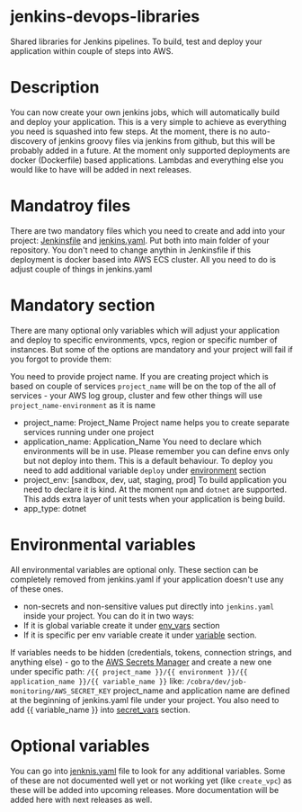 # jenkins-devops-libraries
Shared libraries for Jenkins pipelines. To build, test and deploy your application within couple of steps into AWS.

# Description
You can now create your own jenkins jobs, which will automatically build and deploy your application. This is a very simple to achieve as everything you need is squashed into few steps. At the moment, there is no auto-discovery of jenkins groovy files via jenkins from github, but this will be probably added in a future. At the moment only supported deployments are docker (Dockerfile) based applications. Lambdas and everything else you would like to have will be added in next releases.

# Mandatroy files
There are two mandatory files which you need to create and add into your project: [Jenkinsfile](./Jenkinsfile) and [jenkins.yaml](./jenkins.yaml). Put both into main folder of your repository. You don't need to change anythin in Jenkinsfile if this deployment is docker based into AWS ECS cluster. All you need to do is adjust couple of things in jenkins.yaml

# Mandatory section
There are many optional only variables which will adjust your application and deploy to specific environments, vpcs, region or specific number of instances. But some of the options are mandatory and your project will fail if you forgot to provide them:

You need to provide project name. If you are creating project which is based on couple of services `project_name` will be on the top of the all of services - your AWS log group, cluster and few other things will use `project_name-environment` as it is name
- project_name: Project_Name
Project name helps you to create separate services running under one project
- application_name: Application_Name
You need to declare which environments will be in use. Please remember you can define envs only but not deploy into them. This is a default behaviour. To deploy you need to add additional variable `deploy` under [environment](./jenkins.yaml#L10) section 
- project_env: [sandbox, dev, uat, staging, prod]
To build application you need to declare it is kind. At the moment `npm` and `dotnet` are supported. This adds extra layer of unit tests when your application is being build.
- app_type: dotnet

# Environmental variables
All environmental variables are optional only. These section can be completely removed from jenkins.yaml if your application doesn't use any of these ones.
- non-secrets and non-sensitive values put directly into `jenkins.yaml` inside your project. You can do it in two ways:
- If it is global variable create it under [env_vars](./jenkins.yaml#L26) section
- If it is specific per env variable create it under [variable](./jenkins.yaml#L14) section.

If variables needs to be hidden (credentials, tokens, connection strings, and anything else) - go to the [AWS Secrets Manager](https://eu-west-2.console.aws.amazon.com/secretsmanager/home?region=eu-west-2#/home) and create a new one under specific path:
```/{{ project_name }}/{{ environment }}/{{ application_name }}/{{ variable_name }}```
like:
```/cobra/dev/job-monitoring/AWS_SECRET_KEY```
project_name and application name are defined at the beginning of jenkins.yaml file under your project. You also need to add {{ variable_name }} into [secret_vars](./jenkins.yaml#L31) section.

# Optional variables
You can go into [jenknis.yaml](./jenkins.yaml) file to look for any additional variables. Some of these are not documented well yet or not working yet (like `create_vpc`) as these will be added into upcoming releases. More documentation will be added here with next releases as well.
